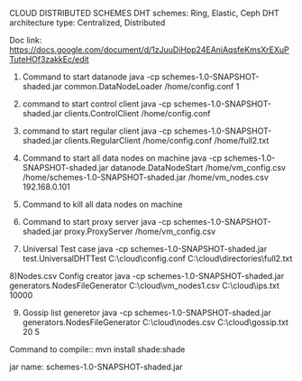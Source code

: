 CLOUD DISTRIBUTED SCHEMES
DHT schemes: Ring, Elastic, Ceph
DHT architecture type: Centralized, Distributed


Doc link: https://docs.google.com/document/d/1zJuuDiHpp24EAniAqsfeKmsXrEXuPTuteHOf3zakkEc/edit


1) Command to start datanode
java -cp schemes-1.0-SNAPSHOT-shaded.jar common.DataNodeLoader /home/config.conf 1

2) command to start control client
java -cp schemes-1.0-SNAPSHOT-shaded.jar clients.ControlClient /home/config.conf

3) command to start regular client
java -cp schemes-1.0-SNAPSHOT-shaded.jar clients.RegularClient /home/config.conf /home/full2.txt

4) Command to start all data nodes on machine
 java -cp schemes-1.0-SNAPSHOT-shaded.jar datanode.DataNodeStart /home/vm_config.csv /home/schemes-1.0-SNAPSHOT-shaded.jar /home/vm_nodes.csv 192.168.0.101


5) Command to kill all data nodes on machine

6) Command to start proxy server
java -cp schemes-1.0-SNAPSHOT-shaded.jar proxy.ProxyServer /home/vm_config.csv

7) Universal Test case
java -cp schemes-1.0-SNAPSHOT-shaded.jar test.UniversalDHTTest C:\cloud\config.conf C:\cloud\directories\full2.txt

8)Nodes.csv Config creator
java -cp schemes-1.0-SNAPSHOT-shaded.jar generators.NodesFileGenerator C:\cloud\vm_nodes1.csv C:\cloud\ips.txt 10000

9) Gossip list generetor
java -cp schemes-1.0-SNAPSHOT-shaded.jar generators.NodesFileGenerator C:\cloud\nodes.csv C:\cloud\gossip.txt 20 5

Command to compile::
mvn install shade:shade

jar name:
schemes-1.0-SNAPSHOT-shaded.jar
